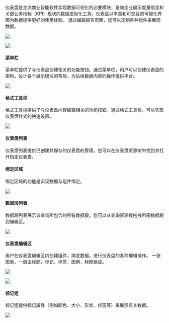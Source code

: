 
仪表盘是主流商业智能软件实现数据可视化的必要模块，是向企业展示度量信息和关键业务指标（KPI）现状的数据虚拟化工具。仪表盘以丰富和可交互的可视化界面为数据提供更好的使用体验。
通过编辑报告页面，您可以定制各种组件来展现数据。

![](https://mc.qcloudimg.com/static/img/26f4862b217eb4ba504ae9c287e7e88f/image.png)

![](https://mc.qcloudimg.com/static/img/2c781e820c310d8b7552608ed5e57ef5/image.png)

#### 菜单栏
菜单栏提供了与仪表盘创建相关的功能按钮。通过菜单栏，用户可以创建仪表盘的架构，设计各个展示模块的布局，为后续数据内容的操作提供平台。

![](https://mc.qcloudimg.com/static/img/d59024ca6f2b572f691fd0d927240bcb/image.png)

#### 格式工具栏
格式工具栏提供了与仪表盘内容编辑相关的功能按钮。通过格式工具栏，可以实现仪表盘样式的快速设置。

![](https://mc.qcloudimg.com/static/img/6035d00ee67f5b8ce3e883cc57ad0809/image.png)

#### 仪表盘列表
仪表盘列表提供已创建并保存的仪表盘的管理。您可以在仪表盘资源树中找到并打开指定仪表盘。

#### 绑定区域
绑定区域的功能是实现数据与组件绑定。

![](https://mc.qcloudimg.com/static/img/d29f09b4e594303f81292474042536fd/image.png)

#### 数据段列表
数据段列表展示该查询所包含的所有数据段。您可以从查询资源数拖拽所需数据段到编辑区。

![](https://mc.qcloudimg.com/static/img/53fba0ad72971d0e4e6b16b07bd125db/image.png)

#### 仪表盘编辑区
用户在仪表盘编辑区内创建组件，绑定数据，进行仪表盘的各种编辑操作。
一张图表，一般由标题，标记，标签，图例，标题组成。

![](https://mc.qcloudimg.com/static/img/221fc5500afc3e04e62d549e57ed1ee5/image.png)

![](https://mc.qcloudimg.com/static/img/6f8dac25292c171d7c38a7ad772e69bd/image.png)

#### 标记组
标记组提供标记属性（例如颜色、大小、形状、标签等）来展示有关数据。

![](https://mc.qcloudimg.com/static/img/e298846f37eb47c89c25d7a509b3b362/image.png)
